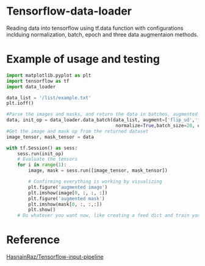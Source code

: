 # Tensorflow-data-loader
Reading data into tensorflow using tf.data function with configurations inclduing normalization, batch, epoch and three data augmentaion methods.

# Example of usage and testing
```python
import matplotlib.pyplot as plt
import tensorflow as tf
import data_loader

data_list = '/list/example.txt'
plt.ioff()

#Parse the images and masks, and return the data in batches, augmented optionally
data, init_op = data_loader.data_batch(data_list, augment=['flip_ud','flip_lr','rot90'], 
                                        normalize=True,batch_size=20, epoch = None)
#Get the image and mask op from the returned dataset
image_tensor, mask_tensor = data

with tf.Session() as sess:
    sess.run(init_op)
    # Evaluate the tensors
    for i in range(1):
        image, mask = sess.run([image_tensor, mask_tensor])

        # Confirming everything is working by visualizing
        plt.figure('augmented image')
        plt.imshow(image[0, :, :, :])
        plt.figure('augmented mask')
        plt.imshow(mask[0, :, :,:])
        plt.show()
    # Do whatever you want now, like creating a feed dict and train your models
```

# Reference
[HasnainRaz/Tensorflow-input-pipeline](https://github.com/HasnainRaz/Tensorflow-input-pipeline)
